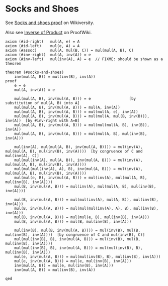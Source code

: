 Socks and Shoes
===============

See [Socks and shoes proof](https://en.wikiversity.org/wiki/Introduction_to_group_theory/Socks_and_shoes_proof)
on Wikiversity.

Also see [Inverse of Product](https://proofwiki.org/wiki/Inverse_of_Product) on ProofWiki.

    axiom (#id-right)   mul(A, e) = A
    axiom (#id-left)    mul(e, A) = A
    axiom (#assoc)      mul(A, mul(B, C)) = mul(mul(A, B), C)
    axiom (#inv-right)  mul(A, inv(A)) = e
    axiom (#inv-left)   mul(inv(A), A) = e  // FIXME: should be shown as a theorem

    theorem (#socks-and-shoes)
        inv(mul(A, B)) = mul(inv(B), inv(A))
    proof
        e = e
        mul(A, inv(A)) = e

        mul(mul(A, B), inv(mul(A, B))) = e                 [by substitution of mul(A, B) into A]
        mul(mul(A, B), inv(mul(A, B))) = mul(A, inv(A))
        mul(mul(A, B), inv(mul(A, B))) = mul(mul(A, e), inv(A))
        mul(mul(A, B), inv(mul(A, B))) = mul(mul(A, mul(B, inv(B))), inv(A))  [by #inv-right with A=B]
        mul(mul(A, B), inv(mul(A, B))) = mul(mul(mul(A, B), inv(B)), inv(A))
        mul(mul(A, B), inv(mul(A, B))) = mul(mul(A, B), mul(inv(B), inv(A)))

        mul(inv(A), mul(mul(A, B), inv(mul(A, B)))) = mul(inv(A), mul(mul(A, B), mul(inv(B), inv(A))))  [by congruence of C and mul(inv(A), C)]
        mul(mul(inv(A), mul(A, B)), inv(mul(A, B))) = mul(inv(A), mul(mul(A, B), mul(inv(B), inv(A))))
        mul(mul(mul(inv(A), A), B), inv(mul(A, B))) = mul(inv(A), mul(mul(A, B), mul(inv(B), inv(A))))
        mul(mul(e, B), inv(mul(A, B))) = mul(inv(A), mul(mul(A, B), mul(inv(B), inv(A))))
        mul(B, inv(mul(A, B))) = mul(inv(A), mul(mul(A, B), mul(inv(B), inv(A))))

        mul(B, inv(mul(A, B))) = mul(mul(inv(A), mul(A, B)), mul(inv(B), inv(A)))
        mul(B, inv(mul(A, B))) = mul(mul(mul(inv(A), A), B), mul(inv(B), inv(A)))
        mul(B, inv(mul(A, B))) = mul(mul(e, B), mul(inv(B), inv(A)))
        mul(B, inv(mul(A, B))) = mul(B, mul(inv(B), inv(A)))

        mul(inv(B), mul(B, inv(mul(A, B)))) = mul(inv(B), mul(B, mul(inv(B), inv(A))))  [by congruence of C and mul(inv(B), C)]
        mul(mul(inv(B), B), inv(mul(A, B))) = mul(inv(B), mul(B, mul(inv(B), inv(A))))
        mul(mul(inv(B), B), inv(mul(A, B))) = mul(mul(inv(B), B), mul(inv(B), inv(A)))
        mul(e, inv(mul(A, B))) = mul(mul(inv(B), B), mul(inv(B), inv(A)))
        mul(e, inv(mul(A, B))) = mul(e, mul(inv(B), inv(A)))
        inv(mul(A, B)) = mul(e, mul(inv(B), inv(A)))
        inv(mul(A, B)) = mul(inv(B), inv(A))

    qed

